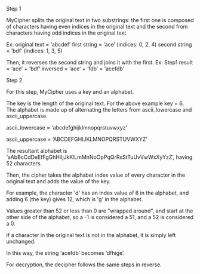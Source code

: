 Step 1

MyCipher splits the original text in two substrings: the first one is composed of characters having even indices in the original text and the second from characters having odd indices in the original text.

Ex: original text = ‘abcdef’
first string = ‘ace’ (indices: 0, 2, 4)
second string = ‘bdf’ (indices: 1, 3, 5)

Then, it reverses the second string and joins it with the first.
Ex: Step1 result = ‘ace’ + ‘bdf’ inversed = ‘ace’ + ‘fdb’ = ‘acefdb’

Step 2

For this step, MyCipher uses a key and an alphabet.

The key is the length of the original text. For the above example key = 6.
The alphabet is made up of alternating the letters from ascii_lowercase and ascii_uppercase.

ascii_lowercase = ‘abcdefghijklmnopqrstuvwxyz’

ascii_uppercase = ‘ABCDEFGHIJKLMNOPQRSTUVWXYZ’

The resultant alphabet is ‘aAbBcCdDeEfFgGhHiIjJkKlLmMnNoOpPqQrRsStTuUvVwWxXyYzZ’, having 52 characters.

Then, the cipher takes the alphabet index value of every character in the original text and adds the value of the key.

For example, the character 'd' has an index value of 6 in the alphabet, and adding 6 (the key) gives 12, which is 'g' in the alphabet.

Values greater than 52 or less than 0 are "wrapped around", and start at the other side of the alphabet, so a -1 is considered a 51, and a 52 is considered a 0.

If a character in the original text is not in the alphabet, it is simply left unchanged.

In this way, the string ‘acefdb’ becomes ‘dfhige’.

For decryption, the decipher follows the same steps in reverse.
